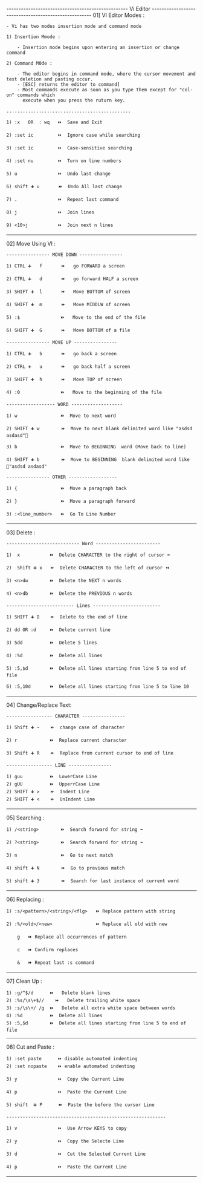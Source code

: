 -------------------------------------------------- Vi Editor  -----------------------------------------------------
01] VI Editor Modes :
	
	- Vi has two modes insertion mode and command mode

	1) Insertion Mmode : 
		
		- Insertion mode begins upon entering an insertion or change command
	
	2) Command M0de :
	
		- The editor begins in command mode, where the cursor movement and text deletion and pasting occur.
		- [ESC] returns the editor to command]
		- Most commands execute as soon as you type them except for "­col­on" commands which 
		  execute when you press the ruturn key.

	..............................................	  
	
	1) :x   OR  : wq   ⏩  Save and Exit	  
	
	2) :set ic 		   ⏩  Ignore case while searching
	
	3) :set ic 		   ⏩  Case-s­ens­itive searching
	
	4) :set nu 		   ⏩  Turn on line numbers

	5) u 	 		   ⏩  Undo last change

	6) shift ➕ u 	   ⏩  Undo All last change

	7) .	 		   ⏩  Repeat last command
	
	8) j	 		   ⏩  Join lines
	
	9) <10>j		   ⏩  Join next n lines
___________________________________________________________________________________________________________________

02] Move Using VI  : 
	
	---------------- MOVE DOWN ----------------
	
	1) CTRL ➕ 	f    	⏩   go FORWARD a screen

	2) CTRL ➕ 	d    	⏩   go forward HALF a screen
	
	3) SHIFT ➕  l 		⏩   Move BOTTOM of screen
	
	4) SHIFT ➕  m 		⏩   Move MIDDLW of screen
	
	5) :$ 				⏩   Move to the end of the file

	6) SHIFT ➕  G 		⏩   Move BOTTOM of a file
	
	---------------- MOVE UP ----------------

	1) CTRL ➕ 	b    	⏩   go back a screen

	2) CTRL ➕ 	u    	⏩   go back half a screen

	3) SHIFT ➕  h 		⏩   Move TOP of screen

	4) :0 				⏩   Move to the beginning of the file

	------------------ WORD -------------------

	1) w 			    ⏩  Move to next word
	
	2) SHIFT ➕ w 	    ⏩  Move to next blank delimited word like "asdsd asdasd"📍

	3) b 			    ⏩  Move to BEGINNING  word (Move back to line)
	
	4) SHIFT ➕ b 	    ⏩  Move to BEGINNING  blank delimited word like 📍"asdsd asdasd" 

	---------------- OTHER ------------------

	1) {   			 	⏩  Move a paragraph back
	
	2) } 			 	⏩  Move a paragraph forward

	3) :<line_number>  	⏩  Go To Line Number
___________________________________________________________________________________________________________________

03] Delete : 
	
	--------------------------- Word ------------------------

	1) 	x 			⏩  Delete CHARACTER to the right of cursor ➡
	
	2) 	Shift ➕ x	⏩  Delete CHARACTER to the left of cursor ⏪
	
	3) <n>dw 		⏩  Delete the NEXT n words
	
	4) <n>db 		⏩  Delete the PREVIOUS n words

	------------------------- Lines -------------------------

	1) SHIFT ➕ D 	⏩  Delete to the end of line
	
	2) dd OR :d     ⏩  Delete current line
	
	3) 5dd 			⏩  Delete 5 lines
	
	4) :%d 			⏩  Delete all lines
	
	5) :5,$d		⏩  Delete all lines starting from line 5 to end of file
	
	6) :5,10d		⏩  Delete all lines starting from line 5 to line 10 
___________________________________________________________________________________________________________________

04] Change/Replace Text: 
	
	----------------- CHARACTER ----------------

	1) Shift ➕ ~ 	⏩  change case of character 
	
	2) r 		 	⏩  Replace current character

	3) Shift ➕ R 	⏩  Replace from current cursor to end of line 
	
	----------------- LINE ----------------

	1) guu		 	⏩  LowerCase Line 
	2) gUU		 	⏩  UpperrCase Line
	2) SHIFT ➕ > 	⏩  Indent Line 
	2) SHIFT ➕ < 	⏩  UnIndent Line 
___________________________________________________________________________________________________________________

05] Searching : 

	1) /<string> 		⏩  Search forward for string ➡
	
	2) ?<string> 		⏩  Search forward for string ⬅
	
	3) n 		 		⏩  Go to next match

	4) shift ➕ N  		⏩  Go to previous match
	
	5) shift ➕ 3  		⏩  Search for last instance of current word 
___________________________________________________________________________________________________________________

06] Replacing : 
	
	1) :s/<pattern>/<string>/<flg>   ⏩ Replace pattern with string  
	
	2) :%/<old>/<new> 			     ⏩ Replace all old with new
	
		g 	⏩ Replace all occurr­ences of pattern

		c 	⏩ Confirm replaces

		& 	⏩ Repeat last :s command
___________________________________________________________________________________________________________________

07] Clean Up : 
	
	1) :g/^$/d  	⏩ 	Delete blank lines
	2) :%s/­­\s\+$// 	⏩ 	Delete trailing white space
	3) :s/\s\+/ /g 	⏩ 	Delete all extra white space between words
	4) :%d 			⏩  Delete all lines
	5) :5,$d		⏩  Delete all lines starting from line 5 to end of file
___________________________________________________________________________________________________________________

08] Cut and Paste : 
	
	1) :set paste      ⏩ disable automated indenting
	2) :set nopaste    ⏩ enable automated indenting
	
	3) y 			   ⏩  Copy the Current Line 
	
	4) p 			   ⏩  Paste the Current Line 
	
	5) shift  ➕ P	   ⏩  Paste the before the cursor Line 
	
	-----------------------------------------------------------

	1) v 			   ⏩  Use Arrow KEYS to copy 
	
	2) y 			   ⏩  Copy the Selecte Line 
	
	3) d 			   ⏩  Cut the Selected Current Line 

	4) p 			   ⏩  Paste the Current Line 

___________________________________________________________________________________________________________________
